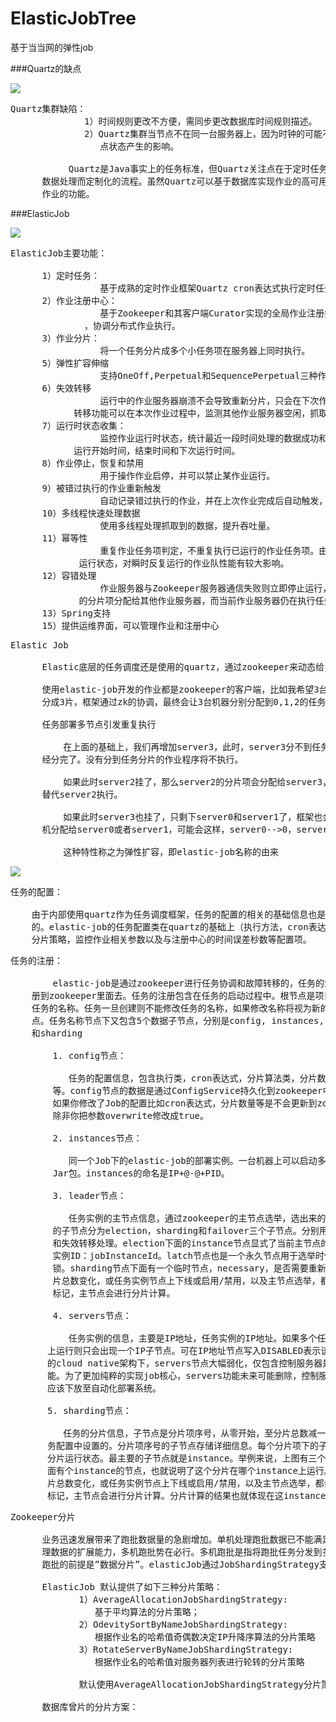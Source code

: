 # ElasticJobTree
基于当当网的弹性job

###Quartz的缺点

![](https://i.imgur.com/pnpGusk.png)

<pre>
Quartz集群缺陷：
              1）时间规则更改不方便，需同步更改数据库时间规则描述。
              2）Quartz集群当节点不在同一台服务器上，因为时钟的可能不同步导致节点对其他节
                 点状态产生的影响。

           Quartz是Java事实上的任务标准，但Quartz关注点在于定时任务而非数据，并无一套根据
      数据处理而定制化的流程。虽然Quartz可以基于数据库实现作业的高可用，但缺少分布式并行执行
      作业的功能。
</pre>

###ElasticJob

![](https://i.imgur.com/6ambTsF.png)

<pre>
ElasticJob主要功能：

      1）定时任务：
                 基于成熟的定时作业框架Quartz cron表达式执行定时任务。
      2）作业注册中心：
                 基于Zookeeper和其客户端Curator实现的全局作业注册控制中心，用于注册，控制
              ，协调分布式作业执行。
      3）作业分片：
                 将一个任务分片成多个小任务项在服务器上同时执行。
      5）弹性扩容伸缩
                 支持OneOff,Perpetual和SequencePerpetual三种作业模式。
      6）失效转移
                 运行中的作业服务器崩溃不会导致重新分片，只会在下次作业启动时分片，启用失效
            转移功能可以在本次作业过程中，监测其他作业服务器空闲，抓取未完成的孤儿分片项执行。
      7）运行时状态收集：
                 监控作业运行时状态，统计最近一段时间处理的数据成功和失败数量，记录作业上次
            运行开始时间，结束时间和下次运行时间。
      8）作业停止，恢复和禁用
                 用于操作作业启停，并可以禁止某作业运行。
      9）被错过执行的作业重新触发
                 自动记录错过执行的作业，并在上次作业完成后自动触发，
      10）多线程快速处理数据
                 使用多线程处理抓取到的数据，提升吞吐量。
      11）幂等性
                 重复作业任务项判定，不重复执行已运行的作业任务项。由于开启幂等性需要监听作业
             运行状态，对瞬时反复运行的作业队性能有较大影响。
      12）容错处理
                 作业服务器与Zookeeper服务器通信失败则立即停止运行，防止作业注册中心将失效
             的分片项分配给其他作业服务器，而当前作业服务器仍在执行任务，导致重复执行。
      13）Spring支持
      15）提供运维界面，可以管理作业和注册中心
</pre>

<pre>
Elastic Job

      Elastic底层的任务调度还是使用的quartz，通过zookeeper来动态给job节点分片。

      使用elastic-job开发的作业都是zookeeper的客户端，比如我希望3台机器跑job，我们将任务
      分成3片，框架通过zk的协调，最终会让3台机器分别分配到0,1,2的任务片，比如server0-->0，server1-->1，server2-->2，当server0执行时，可以只查询id%3==0的用户，server1执行时，只查询id%3==1的用户，server2执行时，只查询id%3==2的用户。

      任务部署多节点引发重复执行

          在上面的基础上，我们再增加server3，此时，server3分不到任务分片，因为只有3片，已
      经分完了。没有分到任务分片的作业程序将不执行。
 
          如果此时server2挂了，那么server2的分片项会分配给server3，server3有了分片，就会
      替代server2执行。
 
          如果此时server3也挂了，只剩下server0和server1了，框架也会自动把server3的分片随
      机分配给server0或者server1，可能会这样，server0-->0，server1-->1,2。

          这种特性称之为弹性扩容，即elastic-job名称的由来
</pre>

![](https://i.imgur.com/l3r2EmO.png)

<pre>
任务的配置：

    由于内部使用quartz作为任务调度框架，任务的配置的相关的基础信息也是和quartz一致
    的。elastic-job的任务配置类在quartz的基础上（执行方法，cron表达式等）额外封装了
    分片策略，监控作业相关参数以及与注册中心的时间误差秒数等配置项。
</pre>

<pre>
任务的注册：

        elastic-job是通过zookeeper进行任务协调和故障转移的，任务的注册也就是把任务注
    册到zookeeper里面去。任务的注册包含在任务的启动过程中。根节点是项目的名称，下面一级是
    任务的名称。任务一旦创建则不能修改任务的名称，如果修改名称将视为新的任务，创建新的节
    点。任务名称节点下又包含5个数据子节点，分别是config, instances, leader, servers
    和sharding

        1. config节点：

           任务的配置信息，包含执行类，cron表达式，分片算法类，分片数量，分片参数等
        等。config节点的数据是通过ConfigService持久化到zookeeper中去的。默认状态下，
        如果你修改了Job的配置比如cron表达式，分片数量等是不会更新到zookeeper上去的，
        除非你把参数overwrite修改成true。

        2. instances节点：

           同一个Job下的elastic-job的部署实例。一台机器上可以启动多个Job实例，也就是
        Jar包。instances的命名是IP+@-@+PID。

        3. leader节点：

           任务实例的主节点信息，通过zookeeper的主节点选举，选出来的主节点信息。下面
        的子节点分为election，sharding和failover三个子节点。分别用于主节点选举，分片
        和失效转移处理。election下面的instance节点显式了当前主节点的
        实例ID：jobInstanceId。latch节点也是一个永久节点用于选举时候的实现分布式
        锁。sharding节点下面有一个临时节点，necessary，是否需要重新分片的标记。如果分
        片总数变化，或任务实例节点上下线或启用/禁用，以及主节点选举，都会触发设置重分片
        标记，主节点会进行分片计算。

        4. servers节点：

           任务实例的信息，主要是IP地址，任务实例的IP地址。如果多个任务实例在同一台机器
       上运行则只会出现一个IP子节点。可在IP地址节点写入DISABLED表示该任务实例禁用。 在新
       的cloud native架构下，servers节点大幅弱化，仅包含控制服务器是否可以禁用这一功
       能。为了更加纯粹的实现job核心，servers功能未来可能删除，控制服务器是否禁用的能力
       应该下放至自动化部署系统。

       5. sharding节点：

          任务的分片信息，子节点是分片项序号，从零开始，至分片总数减一。分片个个数是在任
       务配置中设置的。分片项序号的子节点存储详细信息。每个分片项下的子节点用于控制和记录
       分片运行状态。最主要的子节点就是instance。举例来说，上图有三个分片，每个分片下
       面有个instance的节点，也就说明了这个分片在哪个instance上运行。如上文所说如果分
       片总数变化，或任务实例节点上下线或启用/禁用，以及主节点选举，都会触发设置重分片
       标记，主节点会进行分片计算。分片计算的结果也就体现在这instance上。
</pre>

<pre>
Zookeeper分片

      业务迅速发展带来了跑批数据量的急剧增加。单机处理跑批数据已不能满足需要，另考虑到企业处
      理数据的扩展能力，多机跑批势在必行。多机跑批是指将跑批任务分发到多台服务器上执行，多机
      跑批的前提是”数据分片”。elasticJob通过JobShardingStrategy支持分片跑批。

      ElasticJob 默认提供了如下三种分片策略：
             1）AverageAllocationJobShardingStrategy:
                基于平均算法的分片策略；
             2）OdevitySortByNameJobShardingStrategy:
                根据作业名的哈希值奇偶数决定IP升降序算法的分片策略
             3）RotateServerByNameJobShardingStrategy:
                根据作业名的哈希值对服务器列表进行轮转的分片策略
         
             默认使用AverageAllocationJobShardingStrategy分片策略。

      数据库曾片的分片方案：

             
</pre>